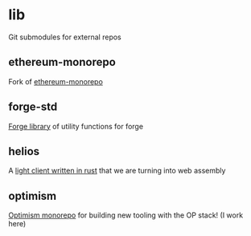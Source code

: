 # lib
Git submodules for external repos

## ethereum-monorepo

Fork of [ethereum-monorepo](https://github.com/ethereumjs/ethereumjs-monorepo)

## forge-std
[Forge library](https://github.com/foundry-rs/forge-std) of utility functions for forge

## helios
A [light client written in rust](https://a16zcrypto.com/building-helios-ethereum-light-client/) that we are turning into web assembly

## optimism

[Optimism monorepo](https://github.com/ethereum-optimism/optimism) for building new tooling with the OP stack! (I work here)

